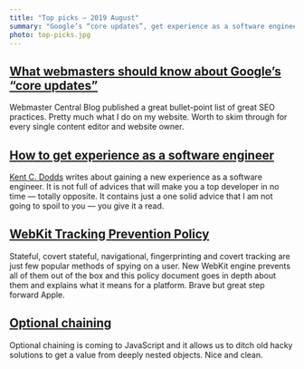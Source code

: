 ```yaml
---
title: "Top picks — 2019 August"
summary: "Google’s “core updates”, get experience as a software engineer, WebKit Tracking Prevention Policy, optional chaining in JavaScript and more…"
photo: top-picks.jpg
---
```


## [What webmasters should know about Google’s “core updates”](https://webmasters.googleblog.com/2019/08/core-updates.html)

Webmaster Central Blog published a great bullet-point list of great SEO practices. Pretty much what I do on my website. Worth to skim through for every single content editor and website owner.

## [How to get experience as a software engineer](https://kentcdodds.com/blog/how-to-get-experience-as-a-software-engineer)

[Kent C. Dodds](https://twitter.com/kentcdodds/) writes about gaining a new experience as a software engineer. It is not full of advices that will make you a top developer in no time — totally opposite. It contains just a one solid advice that I am not going to spoil to you — you give it a read.

## [WebKit Tracking Prevention Policy](https://webkit.org/tracking-prevention-policy/)

Stateful, covert stateful, navigational, fingerprinting and covert tracking are just few popular methods of spying on a user. New WebKit engine prevents all of them out of the box and this policy document goes in depth about them and explains what it means for a platform. Brave but great step forward Apple.

## [Optional chaining](https://v8.dev/features/optional-chaining)

Optional chaining is coming to JavaScript and it allows us to ditch old hacky solutions to get a value from deeply nested objects. Nice and clean.
